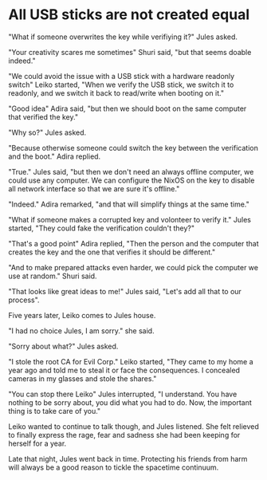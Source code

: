 # All USB sticks are not created equal

"What if someone overwrites the key while verifiying it?" Jules asked.

"Your creativity scares me sometimes" Shuri said, "but that seems doable indeed."

"We could avoid the issue with a USB stick with a hardware readonly switch" Leiko started, "When we verify the USB stick, we switch it to readonly, and we switch it back to read/write when booting on it."

"Good idea" Adira said, "but then we should boot on the same computer that verified the key."

"Why so?" Jules asked.

"Because otherwise someone could switch the key between the verification and the boot." Adira replied.

"True." Jules said, "but then we don't need an always offline computer, we could use any computer. We can configure the NixOS on the key to disable all network interface so that we are sure it's offline."

"Indeed." Adira remarked, "and that will simplify things at the same time."

"What if someone makes a corrupted key and volonteer to verify it." Jules started, "They could fake the verification couldn't they?"

"That's a good point" Adira replied, "Then the person and the computer that creates the key and the one that verifies it should be different."

"And to make prepared attacks even harder, we could pick the computer we use at random." Shuri said.

"That looks like great ideas to me!" Jules said, "Let's add all that to our process".

Five years later, Leiko comes to Jules house.

"I had no choice Jules, I am sorry." she said.

"Sorry about what?" Jules asked.

"I stole the root CA for Evil Corp." Leiko started, "They came to my home a year ago and told me to steal it or face the consequences. I concealed cameras in my glasses and stole the shares."

"You can stop there Leiko" Jules interrupted, "I understand. You have nothing to be sorry about, you did what you had to do. Now, the important thing is to take care of you."

Leiko wanted to continue to talk though, and Jules listened. She felt relieved to finally express the rage, fear and sadness she had been keeping for herself for a year.

Late that night, Jules went back in time. Protecting his friends from harm will always be a good reason to tickle the spacetime continuum.
